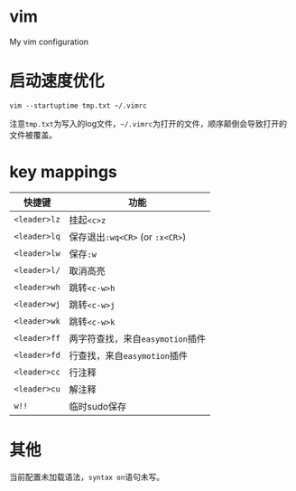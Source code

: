 # vim
My vim configuration
# 启动速度优化  
```vim
vim --startuptime tmp.txt ~/.vimrc  
```  
注意`tmp.txt`为写入的log文件，`~/.vimrc`为打开的文件，顺序颠倒会导致打开的文件被覆盖。  
# key mappings   

| 快捷键   | 功能 
| ---------| ------------- |
|`<leader>lz` | 挂起`<c>z`| 
|`<leader>lq` | 保存退出`:wq<CR>` (or `:x<CR>`)| 
|`<leader>lw` | 保存`:w`|
|`<leader>l/`  | 取消高亮|
|`<leader>wh` | 跳转`<c-w>h`| 
|`<leader>wj` | 跳转`<c-w>j`|
|`<leader>wk` | 跳转`<c-w>k`|
|`<leader>ff` | 两字符查找，来自`easymotion`插件|
|`<leader>fd` | 行查找，来自`easymotion`插件|
|`<leader>cc`| 行注释|
|`<leader>cu`| 解注释|
|`w!!`       | 临时sudo保存|

# 其他
当前配置未加载语法，`syntax on`语句未写。